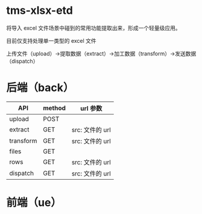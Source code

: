 # tms-xlsx-etd

将导入 excel 文件场景中碰到的常用功能提取出来，形成一个轻量级应用。

目前仅支持处理单一类型的 excel 文件

上传文件（upload）->提取数据（extract）->加工数据（transform）->发送数据（dispatch）

# 后端（back）

| API       | method | url 参数        |
| --------- | ------ | --------------- |
| upload    | POST   |                 |
| extract   | GET    | src: 文件的 url |
| transform | GET    | src: 文件的 url |
| files     | GET    |                 |
| rows      | GET    | src: 文件的 url |
| dispatch  | GET    | src: 文件的 url |

# 前端（ue）
